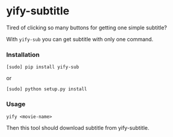 # yify-subtitle

Tired of clicking so many buttons for getting one simple subtitle?

With `yify-sub` you can get subtitle with only one command.

### Installation
`[sudo] pip install yify-sub`

or

`[sudo] python setup.py install`

### Usage
`yify <movie-name>`

Then this tool should download subtitle from yify-subtitle.
